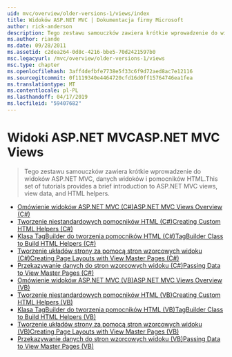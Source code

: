 ```yaml
---
uid: mvc/overview/older-versions-1/views/index
title: Widoków ASP.NET MVC | Dokumentacja firmy Microsoft
author: rick-anderson
description: Tego zestawu samouczków zawiera krótkie wprowadzenie do widoków ASP.NET MVC, danych widoków i pomocników HTML.
ms.author: riande
ms.date: 09/28/2011
ms.assetid: c2dea264-0d8c-4216-bbe5-70d2421597b0
msc.legacyurl: /mvc/overview/older-versions-1/views
msc.type: chapter
ms.openlocfilehash: 3aff4defbfe7738e5f33c6f9d72aed8ac7e12116
ms.sourcegitcommit: 0f1119340e4464720cfd16d0ff15764746ea1fea
ms.translationtype: MT
ms.contentlocale: pl-PL
ms.lasthandoff: 04/17/2019
ms.locfileid: "59407682"
---
```

# <a name="aspnet-mvc-views"></a><span data-ttu-id="84cd4-103">Widoki ASP.NET MVC</span><span class="sxs-lookup"><span data-stu-id="84cd4-103">ASP.NET MVC Views</span></span>

> <span data-ttu-id="84cd4-104">Tego zestawu samouczków zawiera krótkie wprowadzenie do widoków ASP.NET MVC, danych widoków i pomocników HTML.</span><span class="sxs-lookup"><span data-stu-id="84cd4-104">This set of tutorials provides a brief introduction to ASP.NET MVC views, view data, and HTML helpers.</span></span>


- [<span data-ttu-id="84cd4-105">Omówienie widoków ASP.NET MVC (C#)</span><span class="sxs-lookup"><span data-stu-id="84cd4-105">ASP.NET MVC Views Overview (C#)</span></span>](asp-net-mvc-views-overview-cs.md)
- [<span data-ttu-id="84cd4-106">Tworzenie niestandardowych pomocników HTML (C#)</span><span class="sxs-lookup"><span data-stu-id="84cd4-106">Creating Custom HTML Helpers (C#)</span></span>](creating-custom-html-helpers-cs.md)
- [<span data-ttu-id="84cd4-107">Klasa TagBuilder do tworzenia pomocników HTML (C#)</span><span class="sxs-lookup"><span data-stu-id="84cd4-107">TagBuilder Class to Build HTML Helpers (C#)</span></span>](using-the-tagbuilder-class-to-build-html-helpers-cs.md)
- [<span data-ttu-id="84cd4-108">Tworzenie układów strony za pomocą stron wzorcowych widoku (C#)</span><span class="sxs-lookup"><span data-stu-id="84cd4-108">Creating Page Layouts with View Master Pages (C#)</span></span>](creating-page-layouts-with-view-master-pages-cs.md)
- [<span data-ttu-id="84cd4-109">Przekazywanie danych do stron wzorcowych widoku (C#)</span><span class="sxs-lookup"><span data-stu-id="84cd4-109">Passing Data to View Master Pages (C#)</span></span>](passing-data-to-view-master-pages-cs.md)
- [<span data-ttu-id="84cd4-110">Omówienie widoków ASP.NET MVC (VB)</span><span class="sxs-lookup"><span data-stu-id="84cd4-110">ASP.NET MVC Views Overview (VB)</span></span>](asp-net-mvc-views-overview-vb.md)
- [<span data-ttu-id="84cd4-111">Tworzenie niestandardowych pomocników HTML (VB)</span><span class="sxs-lookup"><span data-stu-id="84cd4-111">Creating Custom HTML Helpers (VB)</span></span>](creating-custom-html-helpers-vb.md)
- [<span data-ttu-id="84cd4-112">Klasa TagBuilder do tworzenia pomocników HTML (VB)</span><span class="sxs-lookup"><span data-stu-id="84cd4-112">TagBuilder Class to Build HTML Helpers (VB)</span></span>](using-the-tagbuilder-class-to-build-html-helpers-vb.md)
- [<span data-ttu-id="84cd4-113">Tworzenie układów strony za pomocą stron wzorcowych widoku (VB)</span><span class="sxs-lookup"><span data-stu-id="84cd4-113">Creating Page Layouts with View Master Pages (VB)</span></span>](creating-page-layouts-with-view-master-pages-vb.md)
- [<span data-ttu-id="84cd4-114">Przekazywanie danych do stron wzorcowych widoku (VB)</span><span class="sxs-lookup"><span data-stu-id="84cd4-114">Passing Data to View Master Pages (VB)</span></span>](passing-data-to-view-master-pages-vb.md)
